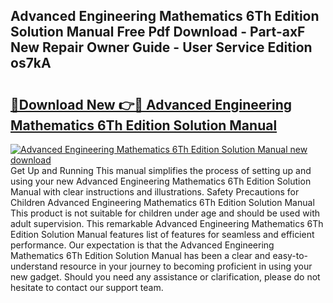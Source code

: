 ## Advanced Engineering Mathematics 6Th Edition Solution Manual Free Pdf Download - Part-axF New Repair Owner Guide - User Service Edition os7kA

# <h2><a href="http://bc58504.oget.top/?id=Advanced+Engineering+Mathematics+6Th+Edition+Solution+Manual">🔗Download New 👉🔴 Advanced Engineering Mathematics 6Th Edition Solution Manual</a></h2>

[![Advanced Engineering Mathematics 6Th Edition Solution Manual new download](https://i.imgur.com/5g1atiW.png)](http://bc58504.oget.top/?id=Advanced+Engineering+Mathematics+6Th+Edition+Solution+Manual)
Get Up and Running This manual simplifies the process of setting up and using your new Advanced Engineering Mathematics 6Th Edition Solution Manual with clear instructions and illustrations. Safety Precautions for Children Advanced Engineering Mathematics 6Th Edition Solution Manual This product is not suitable for children under age and should be used with adult supervision. This remarkable Advanced Engineering Mathematics 6Th Edition Solution Manual features list of features for seamless and efficient performance. Our expectation is that the Advanced Engineering Mathematics 6Th Edition Solution Manual has been a clear and easy-to-understand resource in your journey to becoming proficient in using your new gadget. Should you need any assistance or clarification, please do not hesitate to contact our support team.

